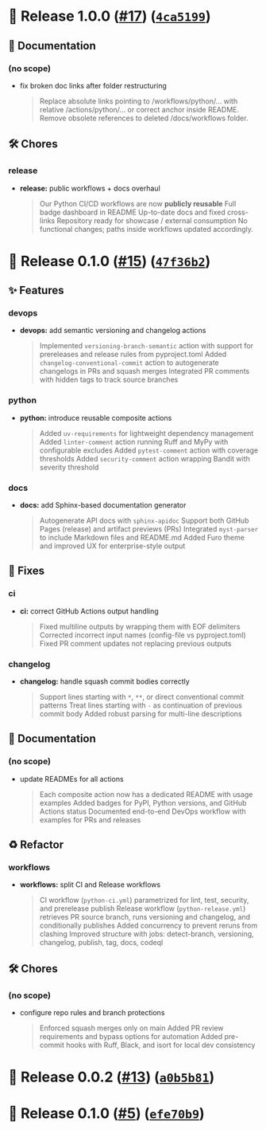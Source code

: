 # 🚀 Release 1.0.0 ([#17](https://github.com/the-reacher-data/massive-devops/pull/17)) ([`4ca5199`](https://github.com/the-reacher-data/massive-devops/commit/4ca519904e367411e48a6b3324a3579c78c7ccb9))




## 📖 Documentation
### (no scope)
- fix broken doc links after folder restructuring<br>
  > Replace absolute links pointing to /workflows/python/...
  > with relative /actions/python/... or correct anchor inside README.
  > Remove obsolete references to deleted /docs/workflows folder.







## 🛠 Chores
### release
- **release:** public workflows + docs overhaul<br>
  > Our Python CI/CD workflows are now **publicly reusable**
  > Full badge dashboard in README
  > Up-to-date docs and fixed cross-links
  > Repository ready for showcase / external consumption
  > No functional changes; paths inside workflows updated accordingly.





# 🚀 Release 0.1.0 ([#15](https://github.com/the-reacher-data/massive-devops/pull/15)) ([`47f36b2`](https://github.com/the-reacher-data/massive-devops/commit/47f36b2b72d56f7e0c7e8763d5af355e7cc5901f))


## ✨ Features
### devops
- **devops:** add semantic versioning and changelog actions<br>
  > Implemented `versioning-branch-semantic` action with support for prereleases and release rules from pyproject.toml
  > Added `changelog-conventional-commit` action to autogenerate changelogs in PRs and squash merges
  > Integrated PR comments with hidden tags to track source branches


### python
- **python:** introduce reusable composite actions<br>
  > Added `uv-requirements` for lightweight dependency management
  > Added `linter-comment` action running Ruff and MyPy with configurable excludes
  > Added `pytest-comment` action with coverage thresholds
  > Added `security-comment` action wrapping Bandit with severity threshold


### docs
- **docs:** add Sphinx-based documentation generator<br>
  > Autogenerate API docs with `sphinx-apidoc`
  > Support both GitHub Pages (release) and artifact previews (PRs)
  > Integrated `myst-parser` to include Markdown files and README.md
  > Added Furo theme and improved UX for enterprise-style output



## 🐛 Fixes
### ci
- **ci:** correct GitHub Actions output handling<br>
  > Fixed multiline outputs by wrapping them with EOF delimiters
  > Corrected incorrect input names (config-file vs pyproject.toml)
  > Fixed PR comment updates not replacing previous outputs


### changelog
- **changelog:** handle squash commit bodies correctly<br>
  > Support lines starting with `*`, `**`, or direct conventional commit patterns
  > Treat lines starting with `-` as continuation of previous commit body
  > Added robust parsing for multi-line descriptions



## 📖 Documentation
### (no scope)
- update READMEs for all actions<br>
  > Each composite action now has a dedicated README with usage examples
  > Added badges for PyPI, Python versions, and GitHub Actions status
  > Documented end-to-end DevOps workflow with examples for PRs and releases




## ♻️ Refactor
### workflows
- **workflows:** split CI and Release workflows<br>
  > CI workflow (`python-ci.yml`) parametrized for lint, test, security, and prerelease publish
  > Release workflow (`python-release.yml`) retrieves PR source branch, runs versioning and changelog, and conditionally publishes
  > Added concurrency to prevent reruns from clashing
  > Improved structure with jobs: detect-branch, versioning, changelog, publish, tag, docs, codeql





## 🛠 Chores
### (no scope)
- configure repo rules and branch protections<br>
  > Enforced squash merges only on main
  > Added PR review requirements and bypass options for automation
  > Added pre-commit hooks with Ruff, Black, and isort for local dev consistency





# 🚀 Release 0.0.2 ([#13](https://github.com/the-reacher-data/massive-devops/pull/13)) ([`a0b5b81`](https://github.com/the-reacher-data/massive-devops/commit/a0b5b8121490b32fc8bcff86341a6ad418724612))












# 🚀 Release 0.1.0 ([#5](https://github.com/the-reacher-data/massive-devops/pull/5)) ([`efe70b9`](https://github.com/the-reacher-data/massive-devops/commit/efe70b96d686655c6bb03b4de2ff71e0d8b98d8f))
